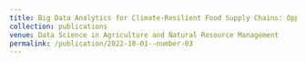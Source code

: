 ```yaml
---
title: Big Data Analytics for Climate-Resilient Food Supply Chains: Opportunities and Way Forward. In Data Science in Agriculture and Natural Resource Management (pp. 181-192). Springer, Singapore.
collection: publications
venue: Data Science in Agriculture and Natural Resource Management
permalink: /publication/2022-10-01--number-03
---
```

